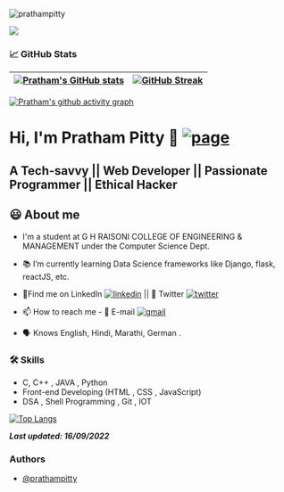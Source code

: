  <p align="left"> <img src="https://komarev.com/ghpvc/?username=prathampitty" alt="prathampitty" /> </p> 

<img src="https://github.com/prathampitty/prathampitty.github.io/blob/Test/src/Banner1.gif">

###  📈 GitHub Stats

 | [![Pratham's GitHub stats](https://github-readme-stats.vercel.app/api?username=prathampitty&theme=github_dark&show_icons=true)](https://github.com/prathampitty) | [![GitHub Streak](https://github-readme-streak-stats.herokuapp.com/?user=prathampitty&theme=highcontrast)](https://github.com/prathampitty)  |
| ------------| ------------- | 


<!-- ### ✍️ Random Dev Quotes and Profile Summary
| ![](https://quotes-github-readme.vercel.app/api?type=horizontal&theme=vue) | <img src="https://github-profile-summary-cards.vercel.app/api/cards/profile-details?username=prathampitty&theme=vue" align = "left"/> |
| ---- | ---- | -->


 [![Pratham's github activity graph](https://activity-graph.herokuapp.com/graph?username=prathampitty&theme=react-dark	)](https://github.com/ashutosh00710/github-readme-activity-graph)
 
 
# Hi, I'm Pratham Pitty 🔗 [![page](https://img.shields.io/website?down_color=red&down_message=offline&style=flat-square&up_color=blue&up_message=online&url=https%3A%2F%2Fprathampitty.github.io)](https://prathampitty.github.io/)

  
## A Tech-savvy || Web Developer || Passionate Programmer || Ethical Hacker
###
  
## 😃 About me 

 - I'm a student at G H RAISONI COLLEGE OF ENGINEERING & MANAGEMENT under the Computer Science Dept. 
 - 📚 I’m currently learning Data Science frameworks like Django, flask, reactJS, etc.
 - 🍳Find me on LinkedIn [![linkedin](https://img.shields.io/badge/Pratham%20Pitty-0A66C2?style=flat-square&logo=linkedin&logoColor=white)](https://www.linkedin.com/in/prathampitty/) || 💬 Twitter [![twitter](https://img.shields.io/twitter/follow/PittyPratham?style=flat-square&logo=twitter&color=blue)](https://www.twitter.com/PittyPratham/)  <!-- || 👥 Discord [![discord](https://img.shields.io/discord/channel-id?style=flat-square)](https://discord.gg/invite-link) -->
 - 📫 How to reach me - 📧 E-mail [![gmail](https://img.shields.io/badge/Pratham%20Pitty-0A66C2?style=flat-square&color=white&logo=gmail)](mailto:prathampitty1@gmail.com)
 
 
 - 🗣 Knows English, Hindi, Marathi, German .

  
 ### 🛠 Skills
- C, C++ , JAVA , Python
- Front-end Developing (HTML , CSS , JavaScript)  
- DSA , Shell Programming , Git , IOT

[![Top Langs](https://github-readme-stats.vercel.app/api/top-langs/?username=prathampitty&theme=github_dark&layout=compact)](https://github.com/prathampitty/github-readme-stats)

**_Last updated: 16/09/2022_**

### Authors

- [@prathampitty](https://www.github.com/prathampitty)
  
